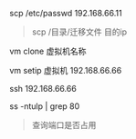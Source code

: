 scp /etc/passwd  192.168.66.11

> scp /目录/迁移文件 目的ip

vm clone 虚拟机名称

vm setip 虚拟机 192.168.66.66

ssh 192.168.66.66



ss -ntulp | grep 80

> 查询端口是否占用